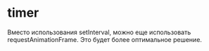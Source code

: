 # timer

Вместо использования setInterval, можно еще использовать requestAnimationFrame. Это будет более оптимальное решение.
